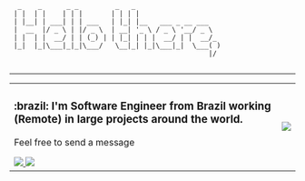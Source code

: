 ```
  _    _      _ _         _   _                     
 | |  | |    | | |       | | | |                    
 | |__| | ___| | | ___   | |_| |__   ___ _ __ ___   
 |  __  |/ _ \ | |/ _ \  | __| '_ \ / _ \ '__/ _ \  
 | |  | |  __/ | | (_) | | |_| | | |  __/ | |  __/_ 
 |_|  |_|\___|_|_|\___/   \__|_| |_|\___|_|  \___( )
                                                 |/ 
                                                                                   
```
---

<table>
    <tr>
      <td>
        <h3> :brazil: I'm Software Engineer from Brazil working (Remote) in large projects around the world. </h3>
        <p>Feel free to send a message</p>
         <a target="_blank" href="https://www.linkedin.com/in/vinicius-morais-dutra-5260bb116/">
           <img src="https://img.shields.io/badge/-LinkedIn-blue?style=flat-square&logo=Linkedin&logoColor=white&link=https://www.linkedin.com/in/vinicius-morais-dutra-5260bb116/" />
        </a>
         <a target="_blank" href="https://vinicinbgs.github.io">
           <img src="https://img.shields.io/badge/blog-vinicinbgs.github.io-black" />
        </a>
      </td>
      <td>
        <img src="https://github-readme-stats.vercel.app/api/top-langs/?username=vinicinbgs&theme=dark&langs_count=6&layout=compact" />
      </td>
    </tr>
</table>
